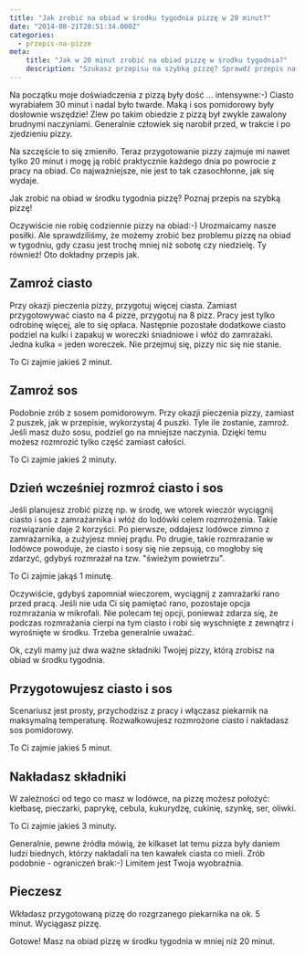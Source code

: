 ```yaml
---
title: "Jak zrobić na obiad w środku tygodnia pizzę w 20 minut?"
date: "2014-08-21T20:51:34.000Z"
categories: 
  - przepis-na-pizze
meta: 
    title: "Jak w 20 minut zrobić na obiad pizzę w środku tygodnia?"
    description: "Szukasz przepisu na szybką pizzę? Sprawdź przepis na szybką pizzę w 20 minut, czym zaskoczysz najbliższych. Zrobisz pizzę na obiad w środku tygodnia."
---
```


Na początku moje doświadczenia z pizzą były dość … intensywne:-) Ciasto wyrabiałem 30 minut i nadal było twarde. Maką i sos pomidorowy były dosłownie wszędzie! Zlew po takim obiedzie z pizzą był zwykle zawalony brudnymi naczyniami. Generalnie człowiek się narobił przed, w trakcie i po zjedzieniu pizzy.

Na szczęście to się zmieniło. Teraz przygotowanie pizzy zajmuje mi nawet tylko 20 minut i mogę ją robić praktycznie każdego dnia po powrocie z pracy na obiad. Co najważniejsze, nie jest to tak czasochłonne, jak się wydaje.

Jak zrobić na obiad w środku tygodnia pizzę? Poznaj przepis na szybką pizzę!

Oczywiście nie robię codziennie pizzy na obiad:-) Urozmaicamy nasze posiłki. Ale sprawdziliśmy, że możemy zrobić bez problemu pizzę na obiad w tygodniu, gdy czasu jest trochę mniej niż sobotę czy niedzielę. Ty również! Oto dokładny przepis jak.

## Zamroź ciasto

Przy okazji pieczenia pizzy, przygotuj więcej ciasta. Zamiast przygotowywać ciasto na 4 pizze, przygotuj na 8 pizz. Pracy jest tylko odrobinę więcej, ale to się opłaca. Następnie pozostałe dodatkowe ciasto podziel na kulki i zapakuj w woreczki śniadniowe i włóż do zamrażaki. Jedna kulka = jeden woreczek. Nie przejmuj się, pizzy nic się nie stanie.

To Ci zajmie jakieś 2 minut.

## Zamroź sos

Podobnie zrób z sosem pomidorowym. Przy okazji pieczenia pizzy, zamiast 2 puszek, jak w przepisie, wykorzystaj 4 puszki. Tyle ile zostanie, zamroź. Jeśli masz dużo sosu, podziel go na mniejsze naczynia. Dzięki temu możesz rozmrozić tylko część zamiast całości.

To Ci zajmie jakieś 2 minuty.

## Dzień wcześniej rozmroź ciasto i sos

Jeśli planujesz zrobić pizzę np. w środę, we wtorek wieczór wyciągnij ciasto i sos z zamrażarnika i włóż do lodówki celem rozmrożenia. Takie rozwiązanie daje 2 korzyści. Po pierwsze, oddajesz lodówce zimno z zamrażarnika, a zużyjesz mniej prądu. Po drugie, takie rozmrażanie w lodówce powoduje, że ciasto i sosy się nie zepsują, co mogłoby się zdarzyć, gdybyś rozmrażał na tzw. "świeżym powietrzu".

To Ci zajmie jakąś 1 minutę.

Oczywiście, gdybyś zapomniał wieczorem, wyciągnij z zamrażarki rano przed pracą. Jeśli nie uda Ci się pamiętać rano, pozostaje opcja rozmrażania w mikrofali. Nie polecam tej opcji, ponieważ zdarza się, że podczas rozmrażania cierpi na tym ciasto i robi się wyschnięte z zewnątrz i wyrośnięte w środku. Trzeba generalnie uważać.

Ok, czyli mamy już dwa ważne składniki Twojej pizzy, którą zrobisz na obiad w środku tygodnia.

## Przygotowujesz ciasto i sos

Scenariusz jest prosty, przychodzisz z pracy i włączasz piekarnik na maksymalną temperaturę. Rozwałkowujesz rozmrożone ciasto i nakładasz sos pomidorowy.

To Ci zajmie jakieś 5 minut.

## Nakładasz składniki

W zależności od tego co masz w lodówce, na pizzę możesz położyć: kiełbasę, pieczarki, paprykę, cebula, kukurydzę, cukinię, szynkę, ser, oliwki.

To Ci zajmie jakieś 3 minuty.

Generalnie, pewne źródła mówią, że kilkaset lat temu pizza były daniem ludzi biednych, którzy nakładali na ten kawałek ciasta co mieli. Zrób podobnie - ograniczeń brak:-) Limitem jest Twoja wyobraźnia.

## Pieczesz

Wkładasz przygotowaną pizzę do rozgrzanego piekarnika na ok. 5 minut. Wyciągasz pizzę.

Gotowe! Masz na obiad pizzę w środku tygodnia w mniej niż 20 minut.
